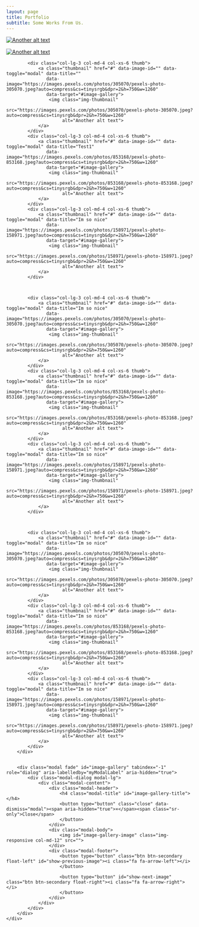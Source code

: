 ```yaml
---
layout: page
title: Portfolio
subtitle: Some Works From Us. 
---
```


<html lang="en" >

<head>
  <meta charset="UTF-8">
  <title>Bayveri's Timeline</title>
  
<style type="text/css" media="screen">
	
.btn:focus, .btn:active, button:focus, button:active {
  outline: none !important;
  box-shadow: none !important;
}

#image-gallery .modal-footer{
  display: block;
}

.thumb{
  margin-top: 15px;
  margin-bottom: 15px;
}
 
 </style>

<body>  
<link href="//maxcdn.bootstrapcdn.com/bootstrap/4.1.1/css/bootstrap.min.css" rel="stylesheet" id="bootstrap-css">
<script src="//maxcdn.bootstrapcdn.com/bootstrap/4.1.1/js/bootstrap.min.js"></script>
<script src="//cdnjs.cloudflare.com/ajax/libs/jquery/3.2.1/jquery.min.js"></script>
<!------ Include the above in your HEAD tag ---------->

<link rel="stylesheet" href="https://use.fontawesome.com/releases/v5.0.13/css/all.css" integrity="sha384-DNOHZ68U8hZfKXOrtjWvjxusGo9WQnrNx2sqG0tfsghAvtVlRW3tvkXWZh58N9jp" crossorigin="anonymous">
<div class="container">
	<div class="row">
		<div class="row">
            <div class="col-lg-3 col-md-4 col-xs-6 thumb">
                <a class="thumbnail" href="#" data-image-id="" data-toggle="modal" data-title=""
                   data-image="https://images.pexels.com/photos/853168/pexels-photo-853168.jpeg?auto=compress&cs=tinysrgb&dpr=2&h=750&w=1260"
                   data-target="#image-gallery">
                    <img class="img-thumbnail"
                         src="https://images.pexels.com/photos/853168/pexels-photo-853168.jpeg?auto=compress&cs=tinysrgb&dpr=2&h=750&w=1260"
                         alt="Another alt text">
                </a>
            </div>
            <div class="col-lg-3 col-md-4 col-xs-6 thumb">
                <a class="thumbnail" href="#" data-image-id="" data-toggle="modal" data-title=""
                   data-image="https://images.pexels.com/photos/158971/pexels-photo-158971.jpeg?auto=compress&cs=tinysrgb&dpr=2&h=750&w=1260"
                   data-target="#image-gallery">
                    <img class="img-thumbnail"
                         src="https://images.pexels.com/photos/158971/pexels-photo-158971.jpeg?auto=compress&cs=tinysrgb&dpr=2&h=750&w=1260"
                         alt="Another alt text">
                </a>
            </div>

            <div class="col-lg-3 col-md-4 col-xs-6 thumb">
                <a class="thumbnail" href="#" data-image-id="" data-toggle="modal" data-title=""
                   data-image="https://images.pexels.com/photos/305070/pexels-photo-305070.jpeg?auto=compress&cs=tinysrgb&dpr=2&h=750&w=1260"
                   data-target="#image-gallery">
                    <img class="img-thumbnail"
                         src="https://images.pexels.com/photos/305070/pexels-photo-305070.jpeg?auto=compress&cs=tinysrgb&dpr=2&h=750&w=1260"
                         alt="Another alt text">
                </a>
            </div>
            <div class="col-lg-3 col-md-4 col-xs-6 thumb">
                <a class="thumbnail" href="#" data-image-id="" data-toggle="modal" data-title="Test1"
                   data-image="https://images.pexels.com/photos/853168/pexels-photo-853168.jpeg?auto=compress&cs=tinysrgb&dpr=2&h=750&w=1260"
                   data-target="#image-gallery">
                    <img class="img-thumbnail"
                         src="https://images.pexels.com/photos/853168/pexels-photo-853168.jpeg?auto=compress&cs=tinysrgb&dpr=2&h=750&w=1260"
                         alt="Another alt text">
                </a>
            </div>
            <div class="col-lg-3 col-md-4 col-xs-6 thumb">
                <a class="thumbnail" href="#" data-image-id="" data-toggle="modal" data-title="Im so nice"
                   data-image="https://images.pexels.com/photos/158971/pexels-photo-158971.jpeg?auto=compress&cs=tinysrgb&dpr=2&h=750&w=1260"
                   data-target="#image-gallery">
                    <img class="img-thumbnail"
                         src="https://images.pexels.com/photos/158971/pexels-photo-158971.jpeg?auto=compress&cs=tinysrgb&dpr=2&h=750&w=1260"
                         alt="Another alt text">
                </a>
            </div>



            <div class="col-lg-3 col-md-4 col-xs-6 thumb">
                <a class="thumbnail" href="#" data-image-id="" data-toggle="modal" data-title="Im so nice"
                   data-image="https://images.pexels.com/photos/305070/pexels-photo-305070.jpeg?auto=compress&cs=tinysrgb&dpr=2&h=750&w=1260"
                   data-target="#image-gallery">
                    <img class="img-thumbnail"
                         src="https://images.pexels.com/photos/305070/pexels-photo-305070.jpeg?auto=compress&cs=tinysrgb&dpr=2&h=750&w=1260"
                         alt="Another alt text">
                </a>
            </div>
            <div class="col-lg-3 col-md-4 col-xs-6 thumb">
                <a class="thumbnail" href="#" data-image-id="" data-toggle="modal" data-title="Im so nice"
                   data-image="https://images.pexels.com/photos/853168/pexels-photo-853168.jpeg?auto=compress&cs=tinysrgb&dpr=2&h=750&w=1260"
                   data-target="#image-gallery">
                    <img class="img-thumbnail"
                         src="https://images.pexels.com/photos/853168/pexels-photo-853168.jpeg?auto=compress&cs=tinysrgb&dpr=2&h=750&w=1260"
                         alt="Another alt text">
                </a>
            </div>
            <div class="col-lg-3 col-md-4 col-xs-6 thumb">
                <a class="thumbnail" href="#" data-image-id="" data-toggle="modal" data-title="Im so nice"
                   data-image="https://images.pexels.com/photos/158971/pexels-photo-158971.jpeg?auto=compress&cs=tinysrgb&dpr=2&h=750&w=1260"
                   data-target="#image-gallery">
                    <img class="img-thumbnail"
                         src="https://images.pexels.com/photos/158971/pexels-photo-158971.jpeg?auto=compress&cs=tinysrgb&dpr=2&h=750&w=1260"
                         alt="Another alt text">
                </a>
            </div>



            <div class="col-lg-3 col-md-4 col-xs-6 thumb">
                <a class="thumbnail" href="#" data-image-id="" data-toggle="modal" data-title="Im so nice"
                   data-image="https://images.pexels.com/photos/305070/pexels-photo-305070.jpeg?auto=compress&cs=tinysrgb&dpr=2&h=750&w=1260"
                   data-target="#image-gallery">
                    <img class="img-thumbnail"
                         src="https://images.pexels.com/photos/305070/pexels-photo-305070.jpeg?auto=compress&cs=tinysrgb&dpr=2&h=750&w=1260"
                         alt="Another alt text">
                </a>
            </div>
            <div class="col-lg-3 col-md-4 col-xs-6 thumb">
                <a class="thumbnail" href="#" data-image-id="" data-toggle="modal" data-title="Im so nice"
                   data-image="https://images.pexels.com/photos/853168/pexels-photo-853168.jpeg?auto=compress&cs=tinysrgb&dpr=2&h=750&w=1260"
                   data-target="#image-gallery">
                    <img class="img-thumbnail"
                         src="https://images.pexels.com/photos/853168/pexels-photo-853168.jpeg?auto=compress&cs=tinysrgb&dpr=2&h=750&w=1260"
                         alt="Another alt text">
                </a>
            </div>
            <div class="col-lg-3 col-md-4 col-xs-6 thumb">
                <a class="thumbnail" href="#" data-image-id="" data-toggle="modal" data-title="Im so nice"
                   data-image="https://images.pexels.com/photos/158971/pexels-photo-158971.jpeg?auto=compress&cs=tinysrgb&dpr=2&h=750&w=1260"
                   data-target="#image-gallery">
                    <img class="img-thumbnail"
                         src="https://images.pexels.com/photos/158971/pexels-photo-158971.jpeg?auto=compress&cs=tinysrgb&dpr=2&h=750&w=1260"
                         alt="Another alt text">
                </a>
            </div>
        </div>


        <div class="modal fade" id="image-gallery" tabindex="-1" role="dialog" aria-labelledby="myModalLabel" aria-hidden="true">
            <div class="modal-dialog modal-lg">
                <div class="modal-content">
                    <div class="modal-header">
                        <h4 class="modal-title" id="image-gallery-title"></h4>
                        <button type="button" class="close" data-dismiss="modal"><span aria-hidden="true">×</span><span class="sr-only">Close</span>
                        </button>
                    </div>
                    <div class="modal-body">
                        <img id="image-gallery-image" class="img-responsive col-md-12" src="">
                    </div>
                    <div class="modal-footer">
                        <button type="button" class="btn btn-secondary float-left" id="show-previous-image"><i class="fa fa-arrow-left"></i>
                        </button>

                        <button type="button" id="show-next-image" class="btn btn-secondary float-right"><i class="fa fa-arrow-right"></i>
                        </button>
                    </div>
                </div>
            </div>
        </div>
	</div>

</body> 

<script type="text/javascript">

let modalId = $('#image-gallery');

$(document)
  .ready(function () {

    loadGallery(true, 'a.thumbnail');

    //This function disables buttons when needed
    function disableButtons(counter_max, counter_current) {
      $('#show-previous-image, #show-next-image')
        .show();
      if (counter_max === counter_current) {
        $('#show-next-image')
          .hide();
      } else if (counter_current === 1) {
        $('#show-previous-image')
          .hide();
      }
    }

    /**
     *
     * @param setIDs        Sets IDs when DOM is loaded. If using a PHP counter, set to false.
     * @param setClickAttr  Sets the attribute for the click handler.
     */

    function loadGallery(setIDs, setClickAttr) {
      let current_image,
        selector,
        counter = 0;

      $('#show-next-image, #show-previous-image')
        .click(function () {
          if ($(this)
            .attr('id') === 'show-previous-image') {
            current_image--;
          } else {
            current_image++;
          }

          selector = $('[data-image-id="' + current_image + '"]');
          updateGallery(selector);
        });

      function updateGallery(selector) {
        let $sel = selector;
        current_image = $sel.data('image-id');
        $('#image-gallery-title')
          .text($sel.data('title'));
        $('#image-gallery-image')
          .attr('src', $sel.data('image'));
        disableButtons(counter, $sel.data('image-id'));
      }

      if (setIDs == true) {
        $('[data-image-id]')
          .each(function () {
            counter++;
            $(this)
              .attr('data-image-id', counter);
          });
      }
      $(setClickAttr)
        .on('click', function () {
          updateGallery($(this));
        });
    }
  });

// build key actions
$(document)
  .keydown(function (e) {
    switch (e.which) {
      case 37: // left
        if ((modalId.data('bs.modal') || {})._isShown && $('#show-previous-image').is(":visible")) {
          $('#show-previous-image')
            .click();
        }
        break;

      case 39: // right
        if ((modalId.data('bs.modal') || {})._isShown && $('#show-next-image').is(":visible")) {
          $('#show-next-image')
            .click();
        }
        break;

      default:
        return; // exit this handler for other keys
    }
    e.preventDefault(); // prevent the default action (scroll / move caret)
  });

</script>	
	
</html>
